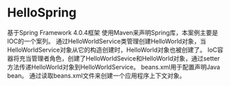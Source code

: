 # HelloSpring
基于Spring Framework 4.0.4框架
使用Maven来声明Spring库，本案例主要是IOC的一个案列。
通过HelloWorldService类管理创建HelloWorld对象，当HelloWorldService对象从它的构造创建时，HelloWorld对象也被创建了。
IoC容器将充当管理者角色，创建了HelloWorldSevice和HelloWorld对象，通过setter方法传递HelloWorld对象到HelloWorldService。
beans.xml用于配置声明Java bean。
通过读取beans.xml文件来创建一个应用程序上下文对象。
